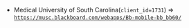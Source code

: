  - Medical University of South Carolina(`client_id=1731`) => [`https://musc.blackboard.com/webapps/Bb-mobile-bb_bb60/`](https://musc.blackboard.com/webapps/Bb-mobile-bb_bb60/)
